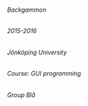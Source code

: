 ###### Backgammon
###### 2015-2016

###### Jönköping University

###### Course: GUI programming

###### Group Blå



